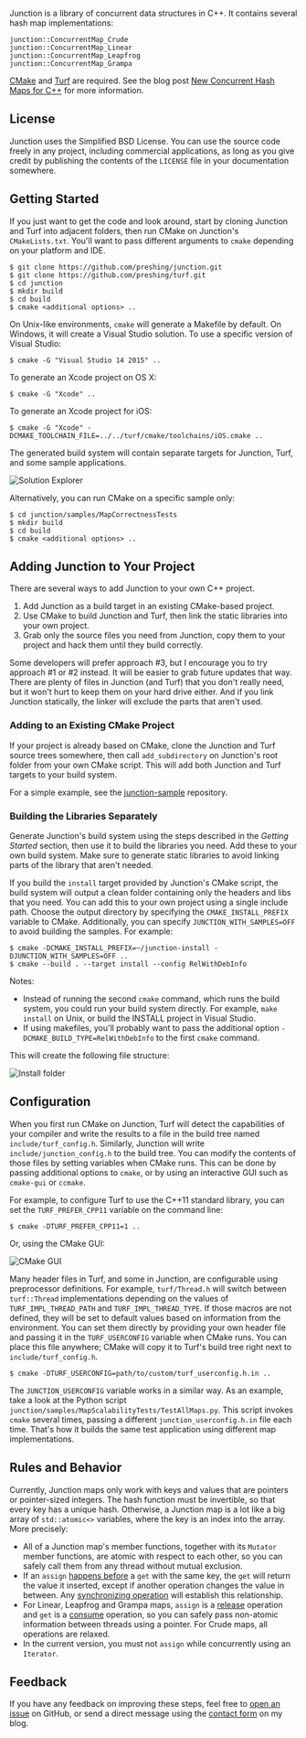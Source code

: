 Junction is a library of concurrent data structures in C++. It contains several hash map implementations:

    junction::ConcurrentMap_Crude
    junction::ConcurrentMap_Linear
    junction::ConcurrentMap_Leapfrog
    junction::ConcurrentMap_Grampa

[CMake](https://cmake.org/) and [Turf](https://github.com/preshing/turf) are required. See the blog post [New Concurrent Hash Maps for C++](http://preshing.com/20160201/new-concurrent-hash-maps-for-cpp/) for more information.

## License

Junction uses the Simplified BSD License. You can use the source code freely in any project, including commercial applications, as long as you give credit by publishing the contents of the `LICENSE` file in your documentation somewhere.

## Getting Started

If you just want to get the code and look around, start by cloning Junction and Turf into adjacent folders, then run CMake on Junction's `CMakeLists.txt`. You'll want to pass different arguments to `cmake` depending on your platform and IDE.

    $ git clone https://github.com/preshing/junction.git
    $ git clone https://github.com/preshing/turf.git
    $ cd junction
    $ mkdir build
    $ cd build
    $ cmake <additional options> ..

On Unix-like environments, `cmake` will generate a Makefile by default. On Windows, it will create a Visual Studio solution. To use a specific version of Visual Studio:

    $ cmake -G "Visual Studio 14 2015" ..

To generate an Xcode project on OS X:

    $ cmake -G "Xcode" ..

To generate an Xcode project for iOS:

    $ cmake -G "Xcode" -DCMAKE_TOOLCHAIN_FILE=../../turf/cmake/toolchains/iOS.cmake ..

The generated build system will contain separate targets for Junction, Turf, and some sample applications.

![Solution Explorer](/docs/vs-solution.png)

Alternatively, you can run CMake on a specific sample only:

    $ cd junction/samples/MapCorrectnessTests
    $ mkdir build
    $ cd build
    $ cmake <additional options> ..

## Adding Junction to Your Project

There are several ways to add Junction to your own C++ project.

1. Add Junction as a build target in an existing CMake-based project.
2. Use CMake to build Junction and Turf, then link the static libraries into your own project.
3. Grab only the source files you need from Junction, copy them to your project and hack them until they build correctly.

Some developers will prefer approach #3, but I encourage you to try approach #1 or #2 instead. It will be easier to grab future updates that way. There are plenty of files in Junction (and Turf) that you don't really need, but it won't hurt to keep them on your hard drive either. And if you link Junction statically, the linker will exclude the parts that aren't used.

### Adding to an Existing CMake Project

If your project is already based on CMake, clone the Junction and Turf source trees somewhere, then call `add_subdirectory` on Junction's root folder from your own CMake script. This will add both Junction and Turf targets to your build system.

For a simple example, see the [junction-sample](https://github.com/preshing/junction-sample) repository.

### Building the Libraries Separately

Generate Junction's build system using the steps described in the *Getting Started* section, then use it to build the libraries you need. Add these to your own build system. Make sure to generate static libraries to avoid linking parts of the library that aren't needed.

If you build the `install` target provided by Junction's CMake script, the build system will output a clean folder containing only the headers and libs that you need. You can add this to your own project using a single include path. Choose the output directory by specifying the `CMAKE_INSTALL_PREFIX` variable to CMake. Additionally, you can specify `JUNCTION_WITH_SAMPLES=OFF` to avoid building the samples. For example:

    $ cmake -DCMAKE_INSTALL_PREFIX=~/junction-install -DJUNCTION_WITH_SAMPLES=OFF ..
    $ cmake --build . --target install --config RelWithDebInfo

Notes:

* Instead of running the second `cmake` command, which runs the build system, you could run your build system directly. For example, `make install` on Unix, or build the INSTALL project in Visual Studio.
* If using makefiles, you'll probably want to pass the additional option `-DCMAKE_BUILD_TYPE=RelWithDebInfo` to the first `cmake` command.

This will create the following file structure:

![Install folder](/docs/install-folder.png)

## Configuration

When you first run CMake on Junction, Turf will detect the capabilities of your compiler and write the results to a file in the build tree named `include/turf_config.h`. Similarly, Junction will write `include/junction_config.h` to the build tree. You can modify the contents of those files by setting variables when CMake runs. This can be done by passing additional options to `cmake`, or by using an interactive GUI such as `cmake-gui` or `ccmake`.

For example, to configure Turf to use the C++11 standard library, you can set the `TURF_PREFER_CPP11` variable on the command line:

    $ cmake -DTURF_PREFER_CPP11=1 ..

Or, using the CMake GUI:

![CMake GUI](/docs/cmake-gui.png)

Many header files in Turf, and some in Junction, are configurable using preprocessor definitions. For example, `turf/Thread.h` will switch between `turf::Thread` implementations depending on the values of `TURF_IMPL_THREAD_PATH` and `TURF_IMPL_THREAD_TYPE`. If those macros are not defined, they will be set to default values based on information from the environment. You can set them directly by providing your own header file and passing it in the `TURF_USERCONFIG` variable when CMake runs. You can place this file anywhere; CMake will copy it to Turf's build tree right next to `include/turf_config.h`.

    $ cmake -DTURF_USERCONFIG=path/to/custom/turf_userconfig.h.in ..

The `JUNCTION_USERCONFIG` variable works in a similar way. As an example, take a look at the Python script `junction/samples/MapScalabilityTests/TestAllMaps.py`. This script invokes `cmake` several times, passing a different `junction_userconfig.h.in` file each time. That's how it builds the same test application using different map implementations.

## Rules and Behavior

Currently, Junction maps only work with keys and values that are pointers or pointer-sized integers. The hash function must be invertible, so that every key has a unique hash. Otherwise, a Junction map is a lot like a big array of `std::atomic<>` variables, where the key is an index into the array. More precisely:

* All of a Junction map's member functions, together with its `Mutator` member functions, are atomic with respect to each other, so you can safely call them from any thread without mutual exclusion.
* If an `assign` [happens before](http://preshing.com/20130702/the-happens-before-relation/) a `get` with the same key, the `get` will return the value it inserted, except if another operation changes the value in between. Any [synchronizing operation](http://preshing.com/20130823/the-synchronizes-with-relation/) will establish this relationship.
* For Linear, Leapfrog and Grampa maps, `assign` is a [release](http://preshing.com/20120913/acquire-and-release-semantics/) operation and `get` is a [consume](http://preshing.com/20140709/the-purpose-of-memory_order_consume-in-cpp11/) operation, so you can safely pass non-atomic information between threads using a pointer. For Crude maps, all operations are relaxed.
* In the current version, you must not `assign` while concurrently using an `Iterator`.

## Feedback

If you have any feedback on improving these steps, feel free to [open an issue](https://github.com/preshing/junction/issues) on GitHub, or send a direct message using the [contact form](http://preshing.com/contact/) on my blog.
